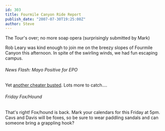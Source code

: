 ```yaml
---
id: 303
title: Fourmile Canyon Ride Report
publish_date: "2007-07-30T19:25:00Z"
author: Steve
---
```

  
The Tour's over; no more soap opera (surprisingly submitted by Mark)

Rob Leary was kind enough to join me on the breezy slopes of Fourmile Canyon this afternoon. In spite of the swirling winds, we had fun escaping campus.

###### News Flash: Mayo Positive for EPO

Yet [another cheater busted](http://uk.eurosport.yahoo.com/30072007/58/tour-de-france-mayo-positive-epo.html). Lots more to catch....

###### Friday Fox/Hound

That's right! Fox/hound is back. Mark your calendars for this Friday at 5pm. Cavs and Davis will be foxes, so be sure to wear paddling sandals and can someone bring a grappling hook?
